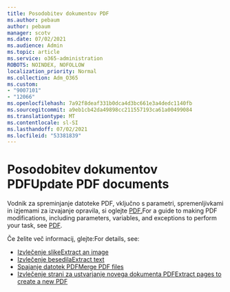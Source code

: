 ```yaml
---
title: Posodobitev dokumentov PDF
ms.author: pebaum
author: pebaum
manager: scotv
ms.date: 07/02/2021
ms.audience: Admin
ms.topic: article
ms.service: o365-administration
ROBOTS: NOINDEX, NOFOLLOW
localization_priority: Normal
ms.collection: Adm_O365
ms.custom:
- "9007101"
- "12066"
ms.openlocfilehash: 7a92f8deaf331b0dca4d3bc661e3a4dedc1140fb
ms.sourcegitcommit: a9eb1cb42da49898cc211557193ca61a00499084
ms.translationtype: MT
ms.contentlocale: sl-SI
ms.lasthandoff: 07/02/2021
ms.locfileid: "53381839"
---
```

# <a name="update-pdf-documents"></a><span data-ttu-id="ef827-102">Posodobitev dokumentov PDF</span><span class="sxs-lookup"><span data-stu-id="ef827-102">Update PDF documents</span></span>

<span data-ttu-id="ef827-103">Vodnik za spreminjanje datoteke PDF, vključno s parametri, spremenljivkami in izjemami za izvajanje opravila, si oglejte [PDF.](/power-automate/desktop-flows/actions-reference/pdf)</span><span class="sxs-lookup"><span data-stu-id="ef827-103">For a guide to making PDF modifications, including parameters, variables, and exceptions to perform your task, see [PDF](/power-automate/desktop-flows/actions-reference/pdf).</span></span>

<span data-ttu-id="ef827-104">Če želite več informacij, glejte:</span><span class="sxs-lookup"><span data-stu-id="ef827-104">For details, see:</span></span>

- [<span data-ttu-id="ef827-105">Izvlečenje slike</span><span class="sxs-lookup"><span data-stu-id="ef827-105">Extract an image</span></span>](/power-automate/desktop-flows/actions-reference/pdf#pdf-actions)
- [<span data-ttu-id="ef827-106">Izvlečenje besedila</span><span class="sxs-lookup"><span data-stu-id="ef827-106">Extract text</span></span>](/power-automate/desktop-flows/actions-reference/pdf#extracttextfrompdfaction)
- [<span data-ttu-id="ef827-107">Spajanje datotek PDF</span><span class="sxs-lookup"><span data-stu-id="ef827-107">Merge PDF files</span></span>](/power-automate/desktop-flows/actions-reference/pdf#mergefiles)
- [<span data-ttu-id="ef827-108">Izvlečenje strani za ustvarjanje novega dokumenta PDF</span><span class="sxs-lookup"><span data-stu-id="ef827-108">Extract pages to create a new PDF</span></span>](/power-automate/desktop-flows/actions-reference/pdf#extractpages)
